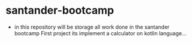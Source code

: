 # santander-bootcamp
- in this repository will be storage all work done in the santander bootcamp
    First project its implement a calculator on kotlin language...